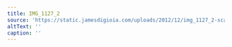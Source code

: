 ```yaml
---
title: IMG_1127_2
source: 'https://static.jamesdigioia.com/uploads/2012/12/img_1127_2-scaled.jpg'
altText: ''
caption: ''
---
```



